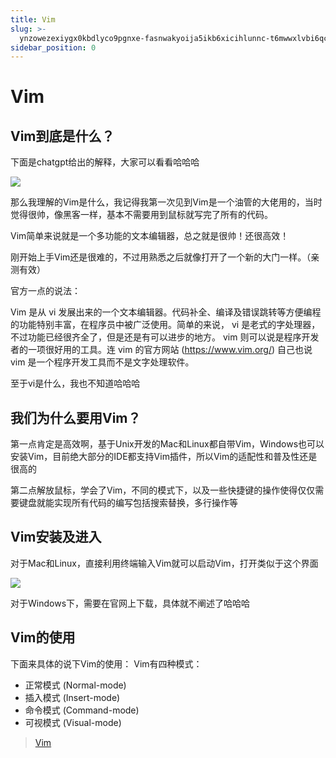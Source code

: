 ```yaml
---
title: Vim
slug: >-
  ynzowezexiygx0kbdlyco9pgnxe-fasnwakyoija5ikb6xicihlunnc-t6mwwxlvbi6qcrkwa4tct9xqn0g-g4ipwruauiwbm5kgzzmctvhvn4g-g4ipwr
sidebar_position: 0
---
```



# Vim

## Vim到底是什么？

下面是chatgpt给出的解释，大家可以看看哈哈哈

<img src="/assets/RCTBbABf7oSfn1xvhZ7cPZaLngc.png" src-width="1450" src-height="1260" align="center"/>

那么我理解的Vim是什么，我记得我第一次见到Vim是一个油管的大佬用的，当时觉得很帅，像黑客一样，基本不需要用到鼠标就写完了所有的代码。

Vim简单来说就是一个多功能的文本编辑器，总之就是很帅！还很高效！

刚开始上手Vim还是很难的，不过用熟悉之后就像打开了一个新的大门一样。（亲测有效）

官方一点的说法：

Vim 是从 vi 发展出来的一个文本编辑器。代码补全、编译及错误跳转等方便编程的功能特别丰富，在程序员中被广泛使用。简单的来说， vi 是老式的字处理器，不过功能已经很齐全了，但是还是有可以进步的地方。 vim 则可以说是程序开发者的一项很好用的工具。连 vim 的官方网站 (<u>https://www.vim.org/</u>) 自己也说 vim 是一个程序开发工具而不是文字处理软件。

至于vi是什么，我也不知道哈哈哈

## 我们为什么要用Vim？

第一点肯定是高效啊，基于Unix开发的Mac和Linux都自带Vim，Windows也可以安装Vim，目前绝大部分的IDE都支持Vim插件，所以Vim的适配性和普及性还是很高的

第二点解放鼠标，学会了Vim，不同的模式下，以及一些快捷键的操作使得仅仅需要键盘就能实现所有代码的编写包括搜索替换，多行操作等

## Vim安装及进入

对于Mac和Linux，直接利用终端输入Vim就可以启动Vim，打开类似于这个界面

<img src="/assets/HZ2VbOXveo26Msx1yDbcg4e3n7K.png" src-width="1140" src-height="696" align="center"/>

对于Windows下，需要在官网上下载，具体就不阐述了哈哈哈

## Vim的使用

下面来具体的说下Vim的使用：
Vim有四种模式：
- 正常模式 (Normal-mode)
- 插入模式 (Insert-mode)
- 命令模式 (Command-mode)
- 可视模式 (Visual-mode)

> [Vim](wikcny95IUnIOU71iLMlG5FCMRg)

